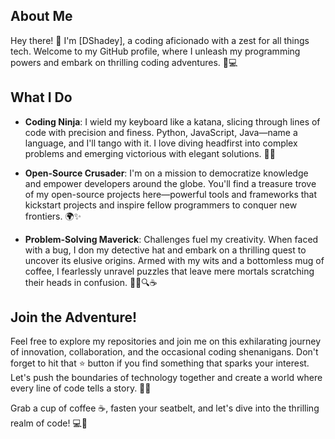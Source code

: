 ## About Me

Hey there! 👋 I'm [DShadey], a coding aficionado with a zest for all things tech. Welcome to my GitHub profile, where I unleash my programming powers and embark on thrilling coding adventures. 🚀💻

## What I Do

- **Coding Ninja**: I wield my keyboard like a katana, slicing through lines of code with precision and finess. Python, JavaScript, Java—name a language, and I'll tango with it. I love diving headfirst into complex problems and emerging victorious with elegant solutions. 💪🔥

- **Open-Source Crusader**: I'm on a mission to democratize knowledge and empower developers around the globe. You'll find a treasure trove of my open-source projects here—powerful tools and frameworks that kickstart projects and inspire fellow programmers to conquer new frontiers. 🌍✨

- **Problem-Solving Maverick**: Challenges fuel my creativity. When faced with a bug, I don my detective hat and embark on a thrilling quest to uncover its elusive origins. Armed with my wits and a bottomless mug of coffee, I fearlessly unravel puzzles that leave mere mortals scratching their heads in confusion. 🕵️‍♂️🔍☕

## Join the Adventure!

Feel free to explore my repositories and join me on this exhilarating journey of innovation, collaboration, and the occasional coding shenanigans. Don't forget to hit that ⭐️ button if you find something that sparks your interest. Let's push the boundaries of technology together and create a world where every line of code tells a story. 🚀🌟

Grab a cup of coffee ☕, fasten your seatbelt, and let's dive into the thrilling realm of code! 💻🌌
